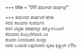 +++
title = "011 ಹದುಳವೇ ಪಾರ್ಥಙ್ಗೆ"

+++
ಹದುಳವೇ ಪಾರ್ಥಂಗೆ ಹೇರಾ  
ಳದಲಿ ಕಾದಿದನಾ ಸುಶರ್ಮನ  
ಕದನ ಬೆಟ್ಟಿತು ಶಪಥವಲ್ಲಾ ತಮ್ಮೊಳನಿಬರಿಗೆ  
ಕೆದರಿದನು ಕೊಲ್ಲಣಿಗೆಯಲಿ ಬಂ  
ದೊದಗಿ ನೀವವದಿರಲಿ ಸುಯ್ದಾ  
ನದಲಿ ಬಂದುದೆ ಲಕ್ಷವೆಂದನು ನೃಪತಿ ಕೃಷ್ಣಂಗೆ      ॥11॥